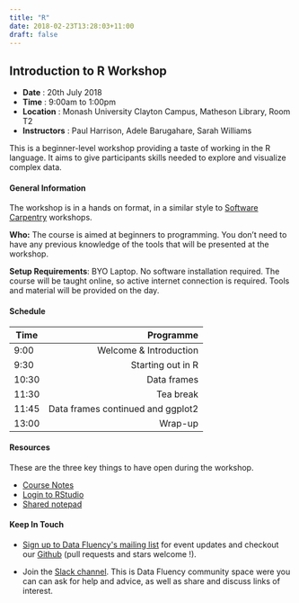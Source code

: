 ```yaml
---
title: "R"
date: 2018-02-23T13:28:03+11:00
draft: false
---
```


## Introduction to R Workshop

- **Date** : 20th July 2018
- **Time** : 9:00am to 1:00pm
- **Location** : Monash University Clayton Campus, Matheson Library, Room T2 
- **Instructors** :	Paul Harrison, Adele Barugahare, Sarah Williams

This is a beginner-level workshop providing a taste of working in the R language. It aims to give participants skills needed to explore and visualize complex data.

#### General Information

The workshop is in a hands on format, in a similar style to [Software Carpentry](https://software-carpentry.org/) workshops.

**Who:** The course is aimed at beginners to programming. You don’t need to have any previous knowledge of the tools that will be presented at the workshop.

**Setup Requirements**: BYO Laptop. No software installation required. The course will be taught online, so active internet connection is required. Tools and material will be provided on the day.

#### Schedule

Time	|	Programme
-----------	| ------------------:
9:00	|	Welcome & Introduction
9:30	|	Starting out in R
10:30	|	Data frames
11:30	|	Tea break
11:45	|	Data frames continued and ggplot2
13:00	|	Wrap-up

#### Resources

These are the three key things to have open during the workshop.

*	[Course Notes](https://monashdatafluency.github.io/r-intro-halfday/)
*	[Login to RStudio](https://biotraining.erc.monash.edu/rstudio/)
*	[Shared notepad](https://biotraining.erc.monash.edu/etherpad/p/intro_r_data_fluency_20_july_2018)

#### Keep In Touch

* [Sign up to Data Fluency's mailing list](http://eepurl.com/dmzhGH) for event updates and checkout our [Github](https://github.com/MonashDataFluency) (pull requests and stars welcome !). 

* Join the [Slack channel](https://datafluency.slack.com). This is Data Fluency community space were you can can ask for help and advice, as well as share and discuss links of interest. 
